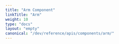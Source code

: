 ```yaml
---
title: "Arm Component"
linkTitle: "Arm"
weight: 10
type: "docs"
layout: "empty"
canonical: "/dev/reference/apis/components/arm/"
---
```


